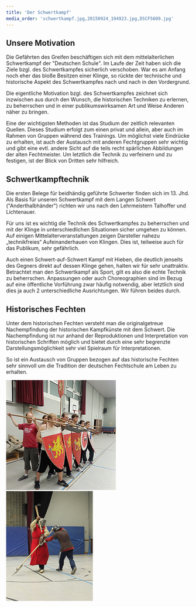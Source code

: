 ```yaml
---
title: 'Der Schwertkampf'
media_order: 'schwertkampf.jpg,20150924_194923.jpg,DSCF5609.jpg'
---
```


## Unsere Motivation

Die Gefährten des Greifen beschäftigen sich  mit dem mittelalterlichen Schwertkampf der "Deutschen Schule". Im Laufe der Zeit haben sich die Ziele bzgl. des Schwertkampfes sicherlich verschoben. War es am Anfang noch eher das bloße Besitzen einer Klinge, so rückte der technische und historische Aspekt des Schwertkampfes nach und nach in den Vordergrund.

Die eigentliche Motivation bzgl. des Schwertkampfes zeichnet sich inzwischen aus durch den Wunsch, die historischen Techniken zu erlernen, zu beherrschen und in einer publikumswirksamen Art und Weise Anderen näher zu bringen.

Eine der wichtigsten Methoden ist das Studium der zeitlich relevanten Quellen. Dieses Studium erfolgt zum einen privat und allein, aber auch im Rahmen von Gruppen während des Trainings. Um möglichst viele Eindrücke zu erhalten, ist auch der Austausch mit anderen Fechtgruppen sehr wichtig und gibt eine evtl. andere Sicht auf die  teils recht spärlichen Abbildungen der alten Fechtmeister. Um letztlich die Technik zu verfeinern und zu festigen, ist der Blick von Dritten sehr hilfreich.
 
## Schwertkampftechnik

Die ersten Belege für beidhändig geführte Schwerter finden sich im 13. Jhd. Als Basis für unseren Schwertkampf mit dem Langen Schwert ("Anderthalbhänder") richten wir uns nach den Lehrmeistern Talhoffer und Lichtenauer.

Für uns ist es wichtig die Technik des Schwertkampfes zu beherrschen und mit der Klinge in unterschiedlichen Situationen sicher umgehen zu können. Auf einigen Mittelalterveranstaltungen zeigen Darsteller nahezu „technikfreies“ Aufeinanderhauen von Klingen. Dies ist, teilweise auch für das Publikum, sehr gefährlich.

Auch einen Schwert-auf-Schwert Kampf mit Hieben, die deutlich jenseits des Gegners direkt auf dessen Klinge gehen, halten wir für sehr unattraktiv. Betrachtet man den Schwertkampf als Sport, gilt es also die echte Technik zu beherrschen.
Anpassungen oder auch Choreographien sind im Bezug auf eine öffentliche Vorführung zwar häufig notwendig, aber letztlich sind dies ja auch 2 unterschiedliche Ausrichtungen. Wir führen beides durch.
 
## Historisches Fechten

Unter dem historischen Fechten versteht man die originalgetreue Nachempfindung der historischen Kampfkünste mit dem Schwert. Die Nachempfindung ist nur anhand der Reproduktionen und Interpretation von historischen Schriften möglich und bietet durch eine sehr begrenzte Darstellungsmöglichkeit sehr viel Spielraum für Interpretationen.

So ist ein Austausch von Gruppen bezogen auf das historische Fechten sehr sinnvoll um die Tradition der deutschen Fechtschule am Leben zu erhalten.

![](20150924_194923.jpg)![](DSCF5609.jpg)
